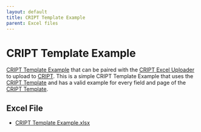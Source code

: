 ```yaml
---
layout: default
title: CRIPT Template Example
parent: Excel files
---
```


# CRIPT Template Example

[CRIPT Template Example](https://github.com/C-Accel-CRIPT/cript-excel-uploader/releases/latest/download/Example_CRIPT_template.xlsx) that can be paired with the [CRIPT Excel Uploader](https://c-accel-cript.github.io/cript-excel-uploader/) to upload to [CRIPT](https://criptapp.org). This is a simple CRIPT Template Example that uses the [CRIPT Template](./cript_template.md) and has a valid example for every field and page of the [CRIPT Template](./cript_template.md).

## Excel File

* [CRIPT Template Example.xlsx](https://github.com/C-Accel-CRIPT/cript-excel-uploader/releases/latest/download/Example_CRIPT_template.xlsx)